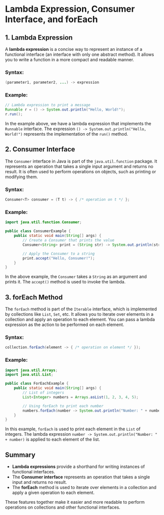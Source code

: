 
# Lambda Expression, Consumer Interface, and forEach

## 1. Lambda Expression

A **lambda expression** is a concise way to represent an instance of a functional interface (an interface with only one abstract method). It allows you to write a function in a more compact and readable manner.

### Syntax:
```java
(parameter1, parameter2, ...) -> expression
```

### Example:
```java
// Lambda expression to print a message
Runnable r = () -> System.out.println("Hello, World!");
r.run();
```

In the example above, we have a lambda expression that implements the `Runnable` interface. The expression `() -> System.out.println("Hello, World!")` represents the implementation of the `run()` method.

## 2. Consumer Interface

The `Consumer` interface in Java is part of the `java.util.function` package. It represents an operation that takes a single input argument and returns no result. It is often used to perform operations on objects, such as printing or modifying them.

### Syntax:
```java
Consumer<T> consumer = (T t) -> { /* operation on t */ };
```

### Example:
```java
import java.util.function.Consumer;

public class ConsumerExample {
    public static void main(String[] args) {
        // Create a Consumer that prints the value
        Consumer<String> print = (String str) -> System.out.println(str);

        // Apply the Consumer to a string
        print.accept("Hello, Consumer!");
    }
}
```

In the above example, the `Consumer` takes a `String` as an argument and prints it. The `accept()` method is used to invoke the lambda.

## 3. forEach Method

The `forEach` method is part of the `Iterable` interface, which is implemented by collections like `List`, `Set`, etc. It allows you to iterate over elements in a collection and apply an operation to each element. You can pass a lambda expression as the action to be performed on each element.

### Syntax:
```java
collection.forEach(element -> { /* operation on element */ });
```

### Example:
```java
import java.util.Arrays;
import java.util.List;

public class ForEachExample {
    public static void main(String[] args) {
        // List of integers
        List<Integer> numbers = Arrays.asList(1, 2, 3, 4, 5);

        // Using forEach to print each number
        numbers.forEach(number -> System.out.println("Number: " + number));
    }
}
```

In this example, `forEach` is used to print each element in the `List` of integers. The lambda expression `number -> System.out.println("Number: " + number)` is applied to each element of the list.

## Summary

- **Lambda expressions** provide a shorthand for writing instances of functional interfaces.
- The **Consumer interface** represents an operation that takes a single input and returns no result.
- The **forEach** method is used to iterate over elements in a collection and apply a given operation to each element.

These features together make it easier and more readable to perform operations on collections and other functional interfaces.
